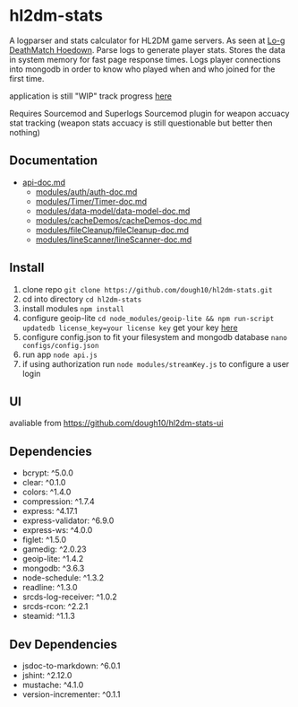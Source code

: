 # hl2dm-stats

A logparser and stats calculator for HL2DM game servers. As seen at [Lo-g DeathMatch Hoedown](https://hl2dm.dough10.me). Parse logs to generate player stats. Stores the data in system memory for fast page response times. Logs player connections into mongodb in order to know who played when and who joined for the first time.

application is still "WIP" track progress [here](https://github.com/dough10/hl2dm-stats/projects/1)

Requires Sourcemod and Superlogs Sourcemod plugin for weapon accuacy stat tracking (weapon stats accuacy is still questionable but better then nothing)

## Documentation

- [api-doc.md](api-doc.md)
  - [modules&#x2F;auth&#x2F;auth-doc.md](modules&#x2F;auth&#x2F;auth-doc.md)
  - [modules&#x2F;Timer&#x2F;Timer-doc.md](modules&#x2F;Timer&#x2F;Timer-doc.md)
  - [modules&#x2F;data-model&#x2F;data-model-doc.md](modules&#x2F;data-model&#x2F;data-model-doc.md)
  - [modules&#x2F;cacheDemos&#x2F;cacheDemos-doc.md](modules&#x2F;cacheDemos&#x2F;cacheDemos-doc.md)
  - [modules&#x2F;fileCleanup&#x2F;fileCleanup-doc.md](modules&#x2F;fileCleanup&#x2F;fileCleanup-doc.md)
  - [modules&#x2F;lineScanner&#x2F;lineScanner-doc.md](modules&#x2F;lineScanner&#x2F;lineScanner-doc.md)

## Install

1. clone repo `git clone https://github.com/dough10/hl2dm-stats.git`
2. cd into directory `cd hl2dm-stats`
3. install modules `npm install`
4. configure geoip-lite `cd node_modules/geoip-lite && npm run-script updatedb license_key=your license key` get your key [here](https://support.maxmind.com/account-faq/license-keys/how-do-i-generate-a-license-key/)
5. configure config.json to fit your filesystem and mongodb database `nano configs/config.json`
6. run app `node api.js`
7. if using authorization run `node modules/streamKey.js` to configure a user login

## UI

avaliable from <https://github.com/dough10/hl2dm-stats-ui>

## Dependencies

- bcrypt: ^5.0.0
- clear: ^0.1.0
- colors: ^1.4.0
- compression: ^1.7.4
- express: ^4.17.1
- express-validator: ^6.9.0
- express-ws: ^4.0.0
- figlet: ^1.5.0
- gamedig: ^2.0.23
- geoip-lite: ^1.4.2
- mongodb: ^3.6.3
- node-schedule: ^1.3.2
- readline: ^1.3.0
- srcds-log-receiver: ^1.0.2
- srcds-rcon: ^2.2.1
- steamid: ^1.1.3

## Dev Dependencies

- jsdoc-to-markdown: ^6.0.1
- jshint: ^2.12.0
- mustache: ^4.1.0
- version-incrementer: ^0.1.1
